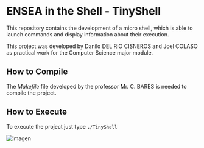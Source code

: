 # ENSEA in the Shell - TinyShell

This repository contains the development of a micro shell, which is able to launch commands and display information about their execution.

This project was developed by Danilo DEL RIO CISNEROS and Joel COLASO as practical work for the Computer Science major module.

## How to Compile

The *Makefile* file developed by the professor Mr. C. BARÈS is needed to compile the project.

## How to Execute

To execute the project just type `./TinyShell`

![imagen](https://github.com/user-attachments/assets/1f448950-b79f-4f90-b753-2e38ce614192)



